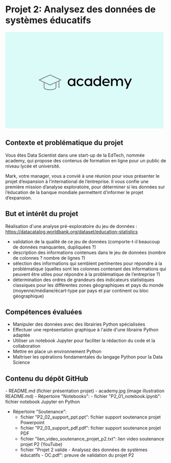 <h1>Projet 2: Analysez des données de systèmes éducatifs</h1
  
![My Image](academy.jpg)

<h2>Contexte et problématique du projet</h2>

Vous êtes Data Scientist dans une start-up de la EdTech, nommée academy, qui propose des contenus de formation en ligne pour un public de niveau lycée et université.

Mark, votre manager, vous a convié à une réunion pour vous présenter le projet d’expansion à l’international de l’entreprise. Il vous confie une première mission d’analyse exploratoire, pour déterminer si les données sur l’éducation de la banque mondiale permettent d’informer le projet d’expansion.

<h2>But et intérêt du projet</h2>

Réalisation d'une analyse pré-exploratoire du jeu de données : https://datacatalog.worldbank.org/dataset/education-statistics

- validation de la qualité de ce jeu de données (comporte-t-il beaucoup de données manquantes, dupliquées ?)
- description des informations contenues dans le jeu de données (nombre de colonnes ? nombre de lignes ?)
- sélection des informations qui semblent pertinentes pour répondre à la problématique (quelles sont les colonnes contenant des informations qui peuvent être utiles pour répondre à la problématique de l’entreprise ?)
- détermination des ordres de grandeurs des indicateurs statistiques classiques pour les différentes zones géographiques et pays du monde (moyenne/médiane/écart-type par pays et par continent ou bloc géographique)

<h2>Compétences évaluées</h2>

- Manipuler des données avec des librairies Python spécialisées
- Effectuer une représentation graphique à l'aide d'une librairie Python adaptée
- Utiliser un notebook Jupyter pour faciliter la rédaction du code et la collaboration
- Mettre en place un environnement Python
- Maîtriser les opérations fondamentales du langage Python pour la Data Science

<h2>Contenu du dépôt GitHub</h2>
- README.md (fichier présentation projet)
- academy.jpg (image illustration README.md)
- Répertoire "Notebooks":
  - fichier "P2_01_notebook.ipynb": fichier notebook Jupyter en Python
  
- Répertoire "Soutenance":
  - fichier "P2_02_support_ppt.ppt": fichier support soutenance projet Powerpoint
  - fichier "P2_03_support_pdf.pdf": fichier support soutenance projet PDF
  - fichier "lien_video_soutenance_projet_p2.txt": lien video soutenance projet P2 (YouTube)
  - fichier "Projet 2 valide - Analysez des données de systèmes éducatifs - OC.pdf": preuve de validation du projet P2
